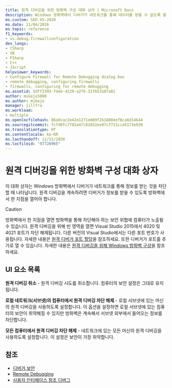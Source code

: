 ```yaml
---
title: 원격 디버깅을 위한 방화벽 구성 대화 상자 | Microsoft Docs
description: Windows 방화벽에서 디버거가 네트워크를 통해 데이터를 받을 수 없도록 할 때 표시되는 원격 디버깅을 위한 방화벽 구성 대화 상자에 대해 검토합니다.
ms.custom: SEO-VS-2020
ms.date: 11/04/2016
ms.topic: reference
f1_keywords:
- vs.debug.firewallconfiguration
dev_langs:
- CSharp
- VB
- FSharp
- C++
- JScript
helpviewer_keywords:
- Configure Firewall for Remote Debugging dialog box
- remote debugging, configuring firewalls
- firewalls, configuring for remote debugging
ms.assetid: 5dff3393-fdeb-4129-a2f6-31f653107a82
author: mikejo5000
ms.author: mikejo
manager: jillfra
ms.workload:
- multiple
ms.openlocfilehash: 86a0cac2e42e1271e689f2b1880eef8ca6d14644
ms.sourcegitcommit: fcfd0fc7702a47c81832ea97cf721cca5173e930
ms.translationtype: HT
ms.contentlocale: ko-KR
ms.lasthandoff: 12/22/2020
ms.locfileid: "97728965"
---
```

# <a name="configure-firewall-for-remote-debugging-dialog-box"></a>원격 디버깅을 위한 방화벽 구성 대화 상자
이 대화 상자는 Windows 방화벽에서 디버거가 네트워크를 통해 정보를 받는 것을 차단할 때 나타납니다. 원격 디버깅을 계속하려면 디버거가 정보를 받을 수 있도록 방화벽에서 한 지점을 열어야 합니다.

> [!CAUTION]
> 방화벽에서 한 지점을 열면 방화벽을 통해 차단해야 하는 보안 위협에 컴퓨터가 노출될 수 있습니다. 원격 디버깅을 위해 빈 영역을 열면 Visual Studio 2015에서 4020 및 4021 포트가 차단 해제됩니다. 다른 버전의 Visual Studio에서는 다른 포트 번호가 사용됩니다. 자세한 내용은 [원격 디버거 포트 할당](../debugger/remote-debugger-port-assignments.md)을 참조하세요. 또한 디버거가 포트를 추가로 열 수 있습니다. 자세한 내용은 [원격 디버깅을 위해 Windows 방화벽 구성](../debugger/configure-the-windows-firewall-for-remote-debugging.md)을 참조하세요.

## <a name="uielement-list"></a>UI 요소 목록
 **원격 디버깅 취소** - 원격 디버깅 시도를 취소합니다. 컴퓨터의 보안 설정은 그대로 유지됩니다.

 **로컬 네트워크(서브넷)의 컴퓨터에서 원격 디버깅 차단 해제** - 로컬 서브넷에 있는 머신의 원격 디버깅을 사용하도록 설정합니다. 이 옵션을 설정하면 로컬 서브넷에 있는 컴퓨터의 보안이 취약해질 수 있지만 방화벽은 계속해서 서브넷 외부에서 들어오는 정보를 차단합니다.

 **모든 컴퓨터에서 원격 디버깅 차단 해제** - 네트워크에 있는 모든 머신의 원격 디버깅을 사용하도록 설정합니다. 이 설정은 보안이 가장 취약합니다.

## <a name="see-also"></a>참조

- [디버거 보안](../debugger/debugger-security.md)
- [Remote Debugging](../debugger/remote-debugging.md)
- [사용자 인터페이스 참조 디버그](../debugger/debugging-user-interface-reference.md)